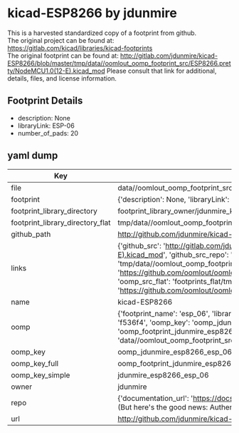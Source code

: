 # kicad-ESP8266 by jdunmire  
This is a harvested standardized copy of a footprint from github.  
The original project can be found at:  
https://gitlab.com/kicad/libraries/kicad-footprints  
The original footprint can be found at:
http://gitlab.com/jdunmire/kicad-ESP8266/blob/master/tmp/data//oomlout_oomp_footprint_src/ESP8266.pretty/NodeMCU1.0(12-E).kicad_mod
Please consult that link for additional, details, files, and license information.  
## Footprint Details
* description: None  
* libraryLink: ESP-06  
* number_of_pads: 20  
## yaml dump  
| Key | Value |  
| --- | --- |  
| file | data//oomlout_oomp_footprint_src/kicad-ESP8266/ESP8266.pretty/ESP-06.kicad_mod |  
| footprint | {'description': None, 'libraryLink': 'ESP-06', 'number_of_pads': 20} |  
| footprint_library_directory | footprint_library_owner/jdunmire_kicad-ESP8266 |  
| footprint_library_directory_flat | tmp/data//oomlout_oomp_footprint_src/footprints_flat/jdunmire_esp8266_esp_06/working |  
| github_path | http://github.com/jdunmire/kicad-ESP8266/blob/master/tmp/data//oomlout_oomp_footprint_src/ESP8266.pretty/ESP-06.kicad_mod |  
| links | {'github_src': 'http://gitlab.com/jdunmire/kicad-ESP8266/blob/master/tmp/data//oomlout_oomp_footprint_src/ESP8266.pretty/NodeMCU1.0(12-E).kicad_mod', 'github_src_repo': 'https://gitlab.com/kicad/libraries/kicad-footprints', 'oomp_bot': 'tmp/data//oomlout_oomp_footprint_src/footprints/jdunmire_esp8266_esp_06/working', 'oomp_bot_github': 'https://github.com/oomlout/oomlout_oomp_footprint_bot/tree/main/tmp/data//oomlout_oomp_footprint_src/footprints/jdunmire_esp8266_esp_06/working', 'oomp_src_flat': 'footprints_flat/tmp/data//oomlout_oomp_footprint_src/footprints_flat/jdunmire_esp8266_esp_06/working', 'oomp_src_flat_github': 'https://github.com/oomlout/oomlout_oomp_footprint_src/tree/main/tmp/data//oomlout_oomp_footprint_src/footprints_flat/jdunmire_esp8266_esp_06/working'} |  
| name | kicad-ESP8266 |  
| oomp | {'footprint_name': 'esp_06', 'library_name': 'esp8266', 'md5': 'f536f429ae52a517fc5c344cd9e5e8f4', 'md5_10': 'f536f429ae', 'md5_5': 'f536f', 'md5_6': 'f536f4', 'oomp_key': 'oomp_jdunmire_esp8266_esp_06', 'oomp_key_extra': 'oomp_footprint_jdunmire_esp8266_esp_06', 'oomp_key_full': 'oomp_footprint_jdunmire_esp8266_esp_06_f536f4', 'oomp_key_simple': 'jdunmire_esp8266_esp_06', 'original_filename': 'data//oomlout_oomp_footprint_src/kicad-ESP8266/ESP8266.pretty/ESP-06.kicad_mod', 'owner_name': 'jdunmire'} |  
| oomp_key | oomp_jdunmire_esp8266_esp_06 |  
| oomp_key_full | oomp_footprint_jdunmire_esp8266_esp_06 |  
| oomp_key_simple | jdunmire_esp8266_esp_06 |  
| owner | jdunmire |  
| repo | {'documentation_url': 'https://docs.github.com/rest/overview/resources-in-the-rest-api#rate-limiting', 'message': "API rate limit exceeded for 84.66.142.224. (But here's the good news: Authenticated requests get a higher rate limit. Check out the documentation for more details.)"} |  
| url | http://github.com/jdunmire/kicad-ESP8266 |  

